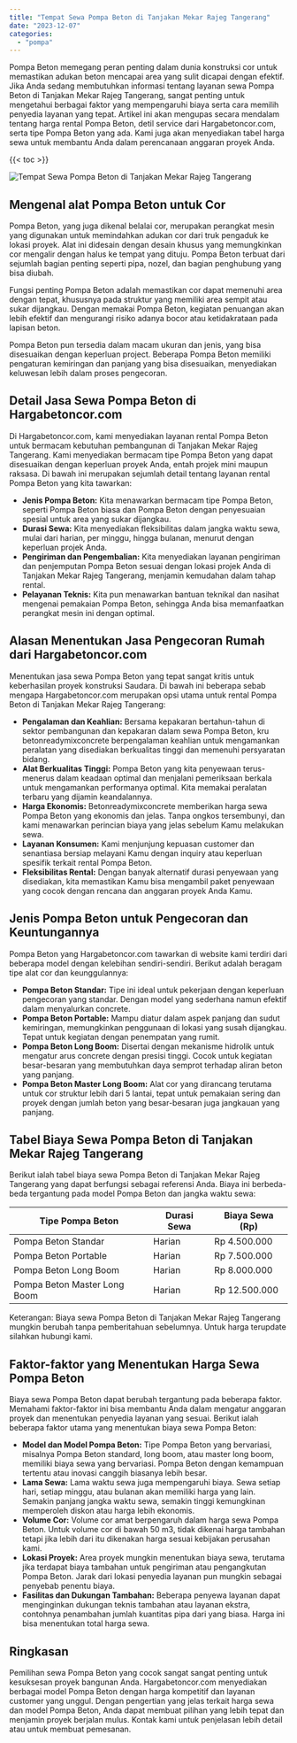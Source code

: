 ```yaml
---
title: "Tempat Sewa Pompa Beton di Tanjakan Mekar Rajeg Tangerang"
date: "2023-12-07"
categories: 
  - "pompa"
---
```




Pompa Beton memegang peran penting dalam dunia konstruksi cor untuk memastikan adukan beton mencapai area yang sulit dicapai dengan efektif. Jika Anda sedang membutuhkan informasi tentang layanan sewa Pompa Beton di Tanjakan Mekar Rajeg Tangerang, sangat penting untuk mengetahui berbagai faktor yang mempengaruhi biaya serta cara memilih penyedia layanan yang tepat. Artikel ini akan mengupas secara mendalam tentang harga rental Pompa Beton, detil service dari Hargabetoncor.com, serta tipe Pompa Beton yang ada. Kami juga akan menyediakan tabel harga sewa untuk membantu Anda dalam perencanaan anggaran proyek Anda.

{{< toc >}}

![Tempat Sewa Pompa Beton di Tanjakan Mekar Rajeg Tangerang](https://hargareadymixid.github.io/pompa/concrete-pump%20(6).png)

## Mengenal alat Pompa Beton untuk Cor

Pompa Beton, yang juga dikenal belalai cor, merupakan perangkat mesin yang digunakan untuk memindahkan adukan cor dari truk pengaduk ke lokasi proyek. Alat ini didesain dengan desain khusus yang memungkinkan cor mengalir dengan halus ke tempat yang dituju. Pompa Beton terbuat dari sejumlah bagian penting seperti pipa, nozel, dan bagian penghubung yang bisa diubah.

Fungsi penting Pompa Beton adalah memastikan cor dapat memenuhi area dengan tepat, khususnya pada struktur yang memiliki area sempit atau sukar dijangkau. Dengan memakai Pompa Beton, kegiatan penuangan akan lebih efektif dan mengurangi risiko adanya bocor atau ketidakrataan pada lapisan beton.

Pompa Beton pun tersedia dalam macam ukuran dan jenis, yang bisa disesuaikan dengan keperluan project. Beberapa Pompa Beton memiliki pengaturan kemiringan dan panjang yang bisa disesuaikan, menyediakan keluwesan lebih dalam proses pengecoran.

## Detail Jasa Sewa Pompa Beton di Hargabetoncor.com

Di Hargabetoncor.com, kami menyediakan layanan rental Pompa Beton untuk bermacam kebutuhan pembangunan di Tanjakan Mekar Rajeg Tangerang. Kami menyediakan bermacam tipe Pompa Beton yang dapat disesuaikan dengan keperluan proyek Anda, entah projek mini maupun raksasa. Di bawah ini merupakan sejumlah detail tentang layanan rental Pompa Beton yang kita tawarkan:

- **Jenis Pompa Beton:** Kita menawarkan bermacam tipe Pompa Beton, seperti Pompa Beton biasa dan Pompa Beton dengan penyesuaian spesial untuk area yang sukar dijangkau.
- **Durasi Sewa:** Kita menyediakan fleksibilitas dalam jangka waktu sewa, mulai dari harian, per minggu, hingga bulanan, menurut dengan keperluan projek Anda.
- **Pengiriman dan Pengembalian:** Kita menyediakan layanan pengiriman dan penjemputan Pompa Beton sesuai dengan lokasi projek Anda di Tanjakan Mekar Rajeg Tangerang, menjamin kemudahan dalam tahap rental.
- **Pelayanan Teknis:** Kita pun menawarkan bantuan teknikal dan nasihat mengenai pemakaian Pompa Beton, sehingga Anda bisa memanfaatkan perangkat mesin ini dengan optimal.

## Alasan Menentukan Jasa Pengecoran Rumah dari Hargabetoncor.com

Menentukan jasa sewa Pompa Beton yang tepat sangat kritis untuk keberhasilan proyek konstruksi Saudara. Di bawah ini beberapa sebab mengapa Hargabetoncor.com merupakan opsi utama untuk rental Pompa Beton di Tanjakan Mekar Rajeg Tangerang:

- **Pengalaman dan Keahlian:** Bersama kepakaran bertahun-tahun di sektor pembangunan dan kepakaran dalam sewa Pompa Beton, kru betonreadymixconcrete berpengalaman keahlian untuk mengamankan peralatan yang disediakan berkualitas tinggi dan memenuhi persyaratan bidang.
- **Alat Berkualitas Tinggi:** Pompa Beton yang kita penyewaan terus-menerus dalam keadaan optimal dan menjalani pemeriksaan berkala untuk mengamankan performanya optimal. Kita memakai peralatan terbaru yang dijamin keandalannya.
- **Harga Ekonomis:** Betonreadymixconcrete memberikan harga sewa Pompa Beton yang ekonomis dan jelas. Tanpa ongkos tersembunyi, dan kami menawarkan perincian biaya yang jelas sebelum Kamu melakukan sewa.
- **Layanan Konsumen:** Kami menjunjung kepuasan customer dan senantiasa bersiap melayani Kamu dengan inquiry atau keperluan spesifik terkait rental Pompa Beton.
- **Fleksibilitas Rental:** Dengan banyak alternatif durasi penyewaan yang disediakan, kita memastikan Kamu bisa mengambil paket penyewaan yang cocok dengan rencana dan anggaran proyek Anda Kamu.

## Jenis Pompa Beton untuk Pengecoran dan Keuntungannya

Pompa Beton yang Hargabetoncor.com tawarkan di website kami terdiri dari beberapa model dengan kelebihan sendiri-sendiri. Berikut adalah beragam tipe alat cor dan keunggulannya:

- **Pompa Beton Standar:** Tipe ini ideal untuk pekerjaan dengan keperluan pengecoran yang standar. Dengan model yang sederhana namun efektif dalam menyalurkan concrete.
- **Pompa Beton Portable:** Mampu diatur dalam aspek panjang dan sudut kemiringan, memungkinkan penggunaan di lokasi yang susah dijangkau. Tepat untuk kegiatan dengan penempatan yang rumit.
- **Pompa Beton Long Boom:** Disertai dengan mekanisme hidrolik untuk mengatur arus concrete dengan presisi tinggi. Cocok untuk kegiatan besar-besaran yang membutuhkan daya semprot terhadap aliran beton yang panjang.
- **Pompa Beton Master Long Boom:** Alat cor yang dirancang terutama untuk cor struktur lebih dari 5 lantai, tepat untuk pemakaian sering dan proyek dengan jumlah beton yang besar-besaran juga jangkauan yang panjang.

## Tabel Biaya Sewa Pompa Beton di Tanjakan Mekar Rajeg Tangerang

Berikut ialah tabel biaya sewa Pompa Beton di Tanjakan Mekar Rajeg Tangerang yang dapat berfungsi sebagai referensi Anda. Biaya ini berbeda-beda tergantung pada model Pompa Beton dan jangka waktu sewa:

| Tipe Pompa Beton | Durasi Sewa | Biaya Sewa (Rp) |
| --- | --- | --- |
| Pompa Beton Standar | Harian | Rp 4.500.000 |
| Pompa Beton Portable | Harian | Rp 7.500.000 |
| Pompa Beton Long Boom | Harian | Rp 8.000.000 |
| Pompa Beton Master Long Boom | Harian | Rp 12.500.000 |

Keterangan: Biaya sewa Pompa Beton di Tanjakan Mekar Rajeg Tangerang mungkin berubah tanpa pemberitahuan sebelumnya. Untuk harga terupdate silahkan hubungi kami.

## Faktor-faktor yang Menentukan Harga Sewa Pompa Beton

Biaya sewa Pompa Beton dapat berubah tergantung pada beberapa faktor. Memahami faktor-faktor ini bisa membantu Anda dalam mengatur anggaran proyek dan menentukan penyedia layanan yang sesuai. Berikut ialah beberapa faktor utama yang menentukan biaya sewa Pompa Beton:

- **Model dan Model Pompa Beton:** Tipe Pompa Beton yang bervariasi, misalnya Pompa Beton standard, long boom, atau master long boom, memiliki biaya sewa yang bervariasi. Pompa Beton dengan kemampuan tertentu atau inovasi canggih biasanya lebih besar.
- **Lama Sewa:** Lama waktu sewa juga mempengaruhi biaya. Sewa setiap hari, setiap minggu, atau bulanan akan memiliki harga yang lain. Semakin panjang jangka waktu sewa, semakin tinggi kemungkinan memperoleh diskon atau harga lebih ekonomis.
- **Volume Cor:** Volume cor amat berpengaruh dalam harga sewa Pompa Beton. Untuk volume cor di bawah 50 m3, tidak dikenai harga tambahan tetapi jika lebih dari itu dikenakan harga sesuai kebijakan perusahan kami.
- **Lokasi Proyek:** Area proyek mungkin menentukan biaya sewa, terutama jika terdapat biaya tambahan untuk pengiriman atau pengangkutan Pompa Beton. Jarak dari lokasi penyedia layanan pun mungkin sebagai penyebab penentu biaya.
- **Fasilitas dan Dukungan Tambahan:** Beberapa penyewa layanan dapat menginginkan dukungan teknis tambahan atau layanan ekstra, contohnya penambahan jumlah kuantitas pipa dari yang biasa. Harga ini bisa menentukan total harga sewa.

## Ringkasan

Pemilihan sewa Pompa Beton yang cocok sangat sangat penting untuk kesuksesan proyek bangunan Anda. Hargabetoncor.com menyediakan berbagai model Pompa Beton dengan harga kompetitif dan layanan customer yang unggul. Dengan pengertian yang jelas terkait harga sewa dan model Pompa Beton, Anda dapat membuat pilihan yang lebih tepat dan menjamin proyek berjalan mulus. Kontak kami untuk penjelasan lebih detail atau untuk membuat pemesanan.
